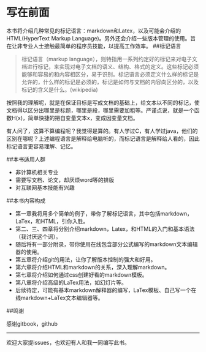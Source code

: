 # 写在前面

本书将介绍几种常见的标记语言：markdown和Latex，以及可能会介绍的HTML(HyperText Markup Language)。另外还会介绍一些版本管理的使用。旨在让非专业人士接触最简单的程序员技能，以提高工作效率。
##标记语言
> 标记语言（markup language），则特指用一系列约定好的标记来对电子文档进行标记，来实现对电子文档的语义、结构、格式的定义。这些标记必须能够和容易的和内容相区分，易于识别。标记语言必须定义什么样的标记是允许的，什么样的标记是必须的，标记是如何与文档的内容向区分的，以及标记的含义是什么。(wikipedia)

按照我的理解呢，就是在保证目标是写成文档的基础上，给文本以不同的标记，使文档得以区分出哪里是标题，哪里是段，哪里需要加粗等。严谨点说，就是一个函数H(x)，简单快捷的把自变量文本x，变成因变量文档。

有人问了，这算不算编程呢？我觉得是算的。有人学过C，有人学过java，他们的区别在哪呢？上述编程语言是解释给电脑听的，而标记语言是解释给人看的，因此标记语言更容易理解、记忆。

##本书适用人群
- 非计算机相关专业
- 需要写文档、论文，却厌烦word等的排版
- 对互联网基本技能有兴趣


##本书内容构成
- 第一章我将用多个简单的例子，带你了解标记语言，其中包括markdown，LaTex，和HTML，引你入胜。
- 第二、三、四章将分别介绍markdown，Latex，和HTML的入门和基本语法（我讨厌这个词）。
- 随后将有一部分附录，带你使用在线包含部分公式编写的markdown文本编辑器的使用。
- 第五章将介绍git的用法，让你了解版本控制的强大和好用。
- 第六章将介绍HTML和markdown的关系，深入理解markdown。
- 第七章将介绍如何通过css创建好看的markdown模板。
- 第八章将介绍高级的LaTex用法，如幻灯片等。
- 后续待定，可能有基本markdown解释器的编写，LaTex模板、自己写一个在线markdown+LaTex文本编辑器等。

##鸣谢

感谢gitbook，github

---------
欢迎大家提issues，也欢迎有人和我一同编写此书。

